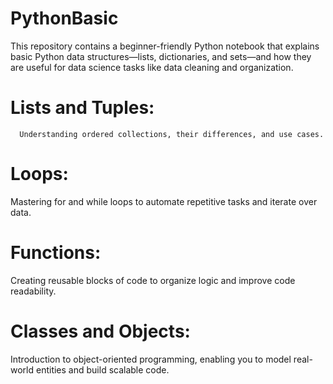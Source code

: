# PythonBasic
This repository contains a beginner-friendly Python notebook that explains basic Python data structures—lists, dictionaries, and sets—and how they are useful for data science tasks like data cleaning and organization.
# Lists and Tuples:
      Understanding ordered collections, their differences, and use cases.

# Loops:
   Mastering for and while loops to automate repetitive tasks and iterate over data.

 # Functions:
  Creating reusable blocks of code to organize logic and improve code readability.

  # Classes and Objects:
   Introduction to object-oriented programming, enabling you to model real-world entities and build scalable code.
